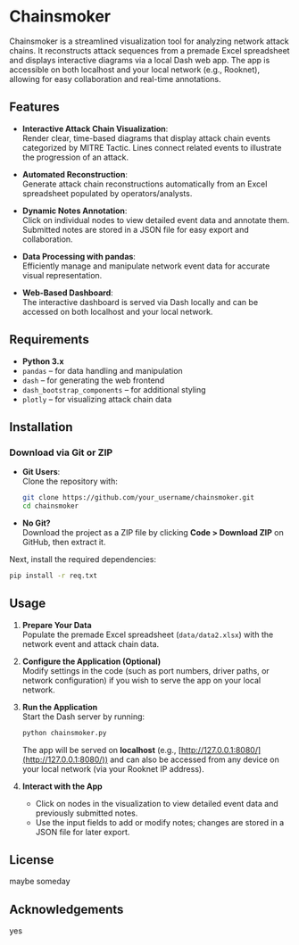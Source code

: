 # Chainsmoker

Chainsmoker is a streamlined visualization tool for analyzing network attack chains. It reconstructs attack sequences from a premade Excel spreadsheet and displays interactive diagrams via a local Dash web app. The app is accessible on both localhost and your local network (e.g., Rooknet), allowing for easy collaboration and real-time annotations.

## Features

- **Interactive Attack Chain Visualization**:  
  Render clear, time-based diagrams that display attack chain events categorized by MITRE Tactic. Lines connect related events to illustrate the progression of an attack.

- **Automated Reconstruction**:  
  Generate attack chain reconstructions automatically from an Excel spreadsheet populated by operators/analysts.

- **Dynamic Notes Annotation**:  
  Click on individual nodes to view detailed event data and annotate them. Submitted notes are stored in a JSON file for easy export and collaboration.

- **Data Processing with pandas**:  
  Efficiently manage and manipulate network event data for accurate visual representation.

- **Web-Based Dashboard**:  
  The interactive dashboard is served via Dash locally and can be accessed on both localhost and your local network.

## Requirements

- **Python 3.x**
- `pandas` – for data handling and manipulation  
- `dash` – for generating the web frontend  
- `dash_bootstrap_components` – for additional styling  
- `plotly` – for visualizing attack chain data  

## Installation

### Download via Git or ZIP

- **Git Users**:  
  Clone the repository with:
  ```bash
  git clone https://github.com/your_username/chainsmoker.git
  cd chainsmoker
  ```
- **No Git?**  
  Download the project as a ZIP file by clicking **Code > Download ZIP** on GitHub, then extract it.

Next, install the required dependencies:
```bash
pip install -r req.txt
```

## Usage

1. **Prepare Your Data**  
   Populate the premade Excel spreadsheet (`data/data2.xlsx`) with the network event and attack chain data.

2. **Configure the Application (Optional)**  
   Modify settings in the code (such as port numbers, driver paths, or network configuration) if you wish to serve the app on your local network.

3. **Run the Application**  
   Start the Dash server by running:
   ```bash
   python chainsmoker.py
   ```
   The app will be served on **localhost** (e.g., [http://127.0.0.1:8080/](http://127.0.0.1:8080/)) and can also be accessed from any device on your local network (via your Rooknet IP address).

4. **Interact with the App**  
   - Click on nodes in the visualization to view detailed event data and previously submitted notes.
   - Use the input fields to add or modify notes; changes are stored in a JSON file for later export.

## License

maybe someday

## Acknowledgements

yes
